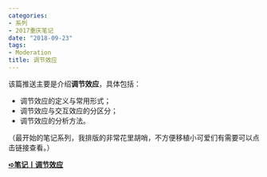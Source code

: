 ```yaml
---
categories:
- 系列
- 2017重庆笔记
date: "2018-09-23"
tags:
- Moderation
title: 调节效应
---
```

该篇推送主要是介绍**调节效应**，具体包括：

<!--more-->

- 调节效应的定义与常用形式；
- 调节效应与交互效应的分区分；
- 调节效应的分析方法。

（最开始的笔记系列，我排版的非常花里胡哨，不方便移植小可爱们有需要可以点击链接查看。）

[**➪笔记丨调节效应**](https://mp.weixin.qq.com/s?__biz=MzIwMDk1OTM2OQ==&mid=2247484496&idx=1&sn=362df2046a34d86ef548226d09ef2f04&chksm=96f470b6a183f9a0f36915a22e2f65f764c43e233e7c6c890a02b4dc7c9b69d981115d36b341&token=1412599005&lang=zh_CN&scene=21#wechat_redirect)
